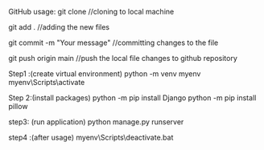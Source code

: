 GitHub usage:
git clone <link> //cloning to local machine

git add . //adding the new files

git commit -m "Your message" //committing changes to the file 

git push origin main //push the local file changes to github repository



Step1 :(create virtual environment)
python -m venv myenv
myenv\Scripts\activate

Step 2:(install packages)
python -m pip install Django
python -m pip install pillow

step3: (run application)
python manage.py runserver

step4 :(after usage)
myenv\Scripts\deactivate.bat
